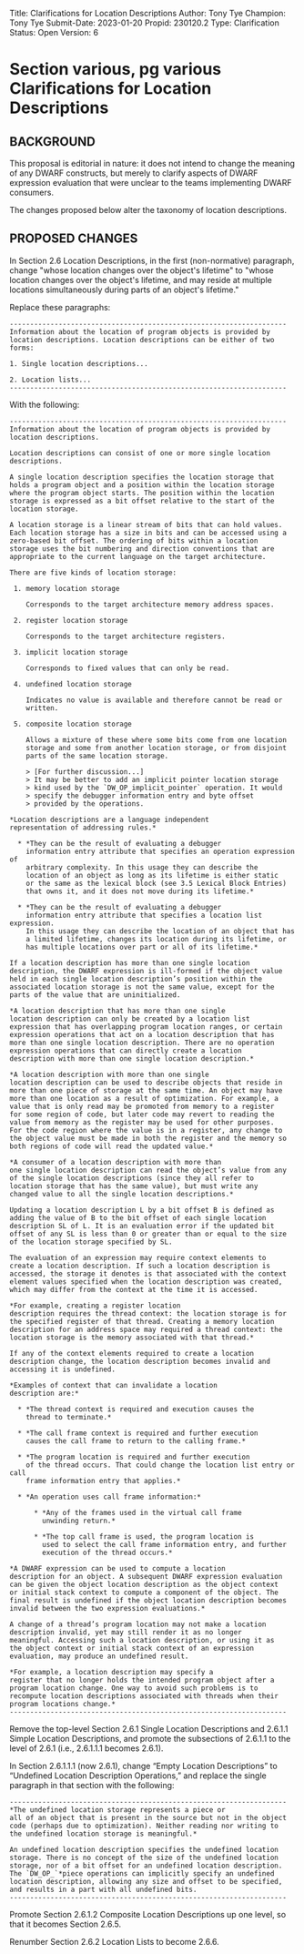 Title:       Clarifications for Location Descriptions
Author:      Tony Tye
Champion:    Tony Tye
Submit-Date: 2023-01-20
Propid:      230120.2
Type:        Clarification
Status:      Open
Version:     6

Section various, pg various
Clarifications for Location Descriptions
================================================

BACKGROUND
----------

This proposal is editorial in nature: it does not intend to change the
meaning of any DWARF constructs, but merely to clarify aspects of
DWARF expression evaluation that were unclear to the teams implementing
DWARF consumers.

The changes proposed below alter the taxonomy of location descriptions.


PROPOSED CHANGES
----------------

In Section 2.6 Location Descriptions, in the first (non-normative)
paragraph, change "whose location changes over the object's lifetime" to
"whose location changes over the object's lifetime, and may reside at
multiple locations simultaneously during parts of an object's lifetime."

Replace these paragraphs:

    --------------------------------------------------------------------
    Information about the location of program objects is provided by
    location descriptions. Location descriptions can be either of two
    forms:

    1. Single location descriptions...

    2. Location lists...
    --------------------------------------------------------------------

With the following:

    --------------------------------------------------------------------
    Information about the location of program objects is provided by
    location descriptions.

    Location descriptions can consist of one or more single location
    descriptions.

    A single location description specifies the location storage that
    holds a program object and a position within the location storage
    where the program object starts. The position within the location
    storage is expressed as a bit offset relative to the start of the
    location storage.

    A location storage is a linear stream of bits that can hold values.
    Each location storage has a size in bits and can be accessed using a
    zero-based bit offset. The ordering of bits within a location
    storage uses the bit numbering and direction conventions that are
    appropriate to the current language on the target architecture.

    There are five kinds of location storage:

     1. memory location storage

        Corresponds to the target architecture memory address spaces.

     2. register location storage

        Corresponds to the target architecture registers.

     3. implicit location storage

        Corresponds to fixed values that can only be read.

     4. undefined location storage

        Indicates no value is available and therefore cannot be read or
        written.

     5. composite location storage

        Allows a mixture of these where some bits come from one location
        storage and some from another location storage, or from disjoint
        parts of the same location storage.

        > [For further discussion...]
        > It may be better to add an implicit pointer location storage
        > kind used by the `DW_OP_implicit_pointer` operation. It would
        > specify the debugger information entry and byte offset
        > provided by the operations.

    *Location descriptions are a language independent
    representation of addressing rules.*

      * *They can be the result of evaluating a debugger
        information entry attribute that specifies an operation expression of
        arbitrary complexity. In this usage they can describe the
        location of an object as long as its lifetime is either static
        or the same as the lexical block (see 3.5 Lexical Block Entries)
        that owns it, and it does not move during its lifetime.*

      * *They can be the result of evaluating a debugger
        information entry attribute that specifies a location list expression.
        In this usage they can describe the location of an object that has
        a limited lifetime, changes its location during its lifetime, or
        has multiple locations over part or all of its lifetime.*

    If a location description has more than one single location
    description, the DWARF expression is ill-formed if the object value
    held in each single location description’s position within the
    associated location storage is not the same value, except for the
    parts of the value that are uninitialized.

    *A location description that has more than one single
    location description can only be created by a location list
    expression that has overlapping program location ranges, or certain
    expression operations that act on a location description that has
    more than one single location description. There are no operation
    expression operations that can directly create a location
    description with more than one single location description.*

    *A location description with more than one single
    location description can be used to describe objects that reside in
    more than one piece of storage at the same time. An object may have
    more than one location as a result of optimization. For example, a
    value that is only read may be promoted from memory to a register
    for some region of code, but later code may revert to reading the
    value from memory as the register may be used for other purposes.
    For the code region where the value is in a register, any change to
    the object value must be made in both the register and the memory so
    both regions of code will read the updated value.*

    *A consumer of a location description with more than
    one single location description can read the object’s value from any
    of the single location descriptions (since they all refer to
    location storage that has the same value), but must write any
    changed value to all the single location descriptions.*

    Updating a location description L by a bit offset B is defined as
    adding the value of B to the bit offset of each single location
    description SL of L. It is an evaluation error if the updated bit
    offset of any SL is less than 0 or greater than or equal to the size
    of the location storage specified by SL.

    The evaluation of an expression may require context elements to
    create a location description. If such a location description is
    accessed, the storage it denotes is that associated with the context
    element values specified when the location description was created,
    which may differ from the context at the time it is accessed.

    *For example, creating a register location
    description requires the thread context: the location storage is for
    the specified register of that thread. Creating a memory location
    description for an address space may required a thread context: the
    location storage is the memory associated with that thread.*

    If any of the context elements required to create a location
    description change, the location description becomes invalid and
    accessing it is undefined.

    *Examples of context that can invalidate a location
    description are:*

      * *The thread context is required and execution causes the
        thread to terminate.*

      * *The call frame context is required and further execution
        causes the call frame to return to the calling frame.*

      * *The program location is required and further execution
        of the thread occurs. That could change the location list entry or call
        frame information entry that applies.*

      * *An operation uses call frame information:*

          * *Any of the frames used in the virtual call frame
            unwinding return.*

          * *The top call frame is used, the program location is
            used to select the call frame information entry, and further
            execution of the thread occurs.*

    *A DWARF expression can be used to compute a location
    description for an object. A subsequent DWARF expression evaluation
    can be given the object location description as the object context
    or initial stack context to compute a component of the object. The
    final result is undefined if the object location description becomes
    invalid between the two expression evaluations.*

    A change of a thread’s program location may not make a location
    description invalid, yet may still render it as no longer
    meaningful. Accessing such a location description, or using it as
    the object context or initial stack context of an expression
    evaluation, may produce an undefined result.

    *For example, a location description may specify a
    register that no longer holds the intended program object after a
    program location change. One way to avoid such problems is to
    recompute location descriptions associated with threads when their
    program locations change.*
    --------------------------------------------------------------------

Remove the top-level Section 2.6.1 Single Location Descriptions and
2.6.1.1 Simple Location Descriptions, and promote the subsections of
2.6.1.1 to the level of 2.6.1 (i.e., 2.6.1.1.1 becomes 2.6.1).

In Section 2.6.1.1.1 (now 2.6.1), change “Empty Location Descriptions”
to “Undefined Location Description Operations,” and replace the single
paragraph in that section with the following:

    --------------------------------------------------------------------
    *The undefined location storage represents a piece or
    all of an object that is present in the source but not in the object
    code (perhaps due to optimization). Neither reading nor writing to
    the undefined location storage is meaningful.*

    An undefined location description specifies the undefined location
    storage. There is no concept of the size of the undefined location
    storage, nor of a bit offset for an undefined location description.
    The `DW_OP_`*piece operations can implicitly specify an undefined
    location description, allowing any size and offset to be specified,
    and results in a part with all undefined bits.
    --------------------------------------------------------------------

Promote Section 2.6.1.2 Composite Location Descriptions up one level, so
that it becomes Section 2.6.5.

Renumber Section 2.6.2 Location Lists to become 2.6.6.
